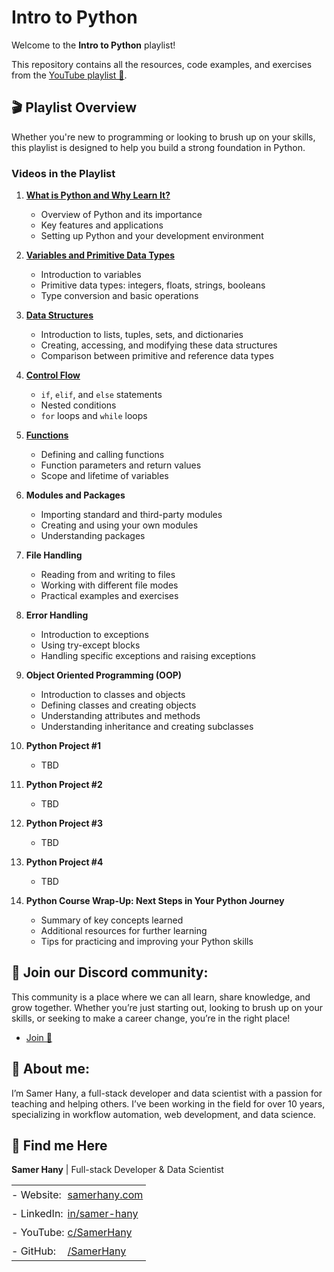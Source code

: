 # Intro to Python

Welcome to the **Intro to Python** playlist!

This repository contains all the resources, code examples, and exercises from the [YouTube playlist 🔗](https://www.youtube.com/playlist?list=PLV57UHaznOBloZAvTazMzaFUkEl2EygNG).

## 🎬 Playlist Overview

Whether you're new to programming or looking to brush up on your skills, this playlist is designed to help you build a strong foundation in Python.

### Videos in the Playlist

1. **[What is Python and Why Learn It?](https://www.youtube.com/watch?v=DFEz-CglTRs&list=PLV57UHaznOBloZAvTazMzaFUkEl2EygNG&index=1)**

   - Overview of Python and its importance
   - Key features and applications
   - Setting up Python and your development environment

2. **[Variables and Primitive Data Types](https://www.youtube.com/watch?v=QFtxPzXHeUk&list=PLV57UHaznOBloZAvTazMzaFUkEl2EygNG&index=2)**

   - Introduction to variables
   - Primitive data types: integers, floats, strings, booleans
   - Type conversion and basic operations

3. **[Data Structures](https://www.youtube.com/watch?v=QFtxPzXHeUk&list=PLV57UHaznOBloZAvTazMzaFUkEl2EygNG&index=3)**

   - Introduction to lists, tuples, sets, and dictionaries
   - Creating, accessing, and modifying these data structures
   - Comparison between primitive and reference data types

4. **[Control Flow](https://www.youtube.com/watch?v=QFtxPzXHeUk&list=PLV57UHaznOBloZAvTazMzaFUkEl2EygNG&index=4)**

   - `if`, `elif`, and `else` statements
   - Nested conditions
   - `for` loops and `while` loops

5. **[Functions](https://www.youtube.com/watch?v=QFtxPzXHeUk&list=PLV57UHaznOBloZAvTazMzaFUkEl2EygNG&index=5)**

   - Defining and calling functions
   - Function parameters and return values
   - Scope and lifetime of variables

6. **Modules and Packages**

   - Importing standard and third-party modules
   - Creating and using your own modules
   - Understanding packages

7. **File Handling**

   - Reading from and writing to files
   - Working with different file modes
   - Practical examples and exercises

8. **Error Handling**

   - Introduction to exceptions
   - Using try-except blocks
   - Handling specific exceptions and raising exceptions

9. **Object Oriented Programming (OOP)**

   - Introduction to classes and objects
   - Defining classes and creating objects
   - Understanding attributes and methods
   - Understanding inheritance and creating subclasses

10. **Python Project #1**

    - TBD

11. **Python Project #2**

    - TBD

12. **Python Project #3**

    - TBD

13. **Python Project #4**

    - TBD

14. **Python Course Wrap-Up: Next Steps in Your Python Journey**
    - Summary of key concepts learned
    - Additional resources for further learning
    - Tips for practicing and improving your Python skills

## 🤝 Join our Discord community:

This community is a place where we can all learn, share knowledge, and grow together. Whether you’re just starting out, looking to brush up on your skills, or seeking to make a career change, you’re in the right place!

- [Join 🔗](https://discord.gg/7ZzmGWQR)

## 👀 About me:

I’m Samer Hany, a full-stack developer and data scientist with a passion for teaching and helping others. I’ve been working in the field for over 10 years, specializing in workflow automation, web development, and data science.

## 🔗 Find me Here

**Samer Hany** | Full-stack Developer & Data Scientist

<table style="border:none;">
  <tr>
    <td style="padding: 5px 0; border:none;">- Website:</td>
    <td style="padding: 5px; border:none;"><a href="https://samerhany.com">samerhany.com</a></td>
  </tr>
  <tr>
    <td style="padding: 5px 0; border:none;">- LinkedIn:</td>
    <td style="padding: 5px; border:none;"><a href="https://linkedin.com/in/samer-hany">in/samer-hany</a></td>
  </tr>
  <tr>
    <td style="padding: 5px 0; border:none;">- YouTube:</td>
    <td style="padding: 5px; border:none;"><a href="https://www.youtube.com/@SamerHany">c/SamerHany</a></td>
  </tr>
  <tr>
    <td style="padding: 5px 0; border:none;">- GitHub:</td>
    <td style="padding: 5px; border:none;"><a href="https://github.com/SamerHany">/SamerHany</a></td>
  </tr>
</table>
